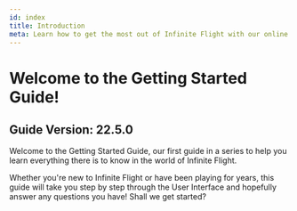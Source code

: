 ```yaml
---
id: index
title: Introduction
meta: Learn how to get the most out of Infinite Flight with our online documentation.
---
```


# Welcome to the Getting Started Guide!



## Guide Version: 22.5.0



Welcome to the Getting Started Guide, our first guide in a series to help you learn everything there is to know in the world of Infinite Flight. 



Whether you're new to Infinite Flight or have been playing for years, this guide will take you step by step through the User Interface and hopefully answer any questions you have! Shall we get started?

